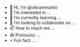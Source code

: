 - 👋 Hi, I’m @vikrammahto
- 👀 I’m interested in ...
- 🌱 I’m currently learning ...
- 💞️ I’m looking to collaborate on ...
- 📫 How to reach me ...
- 😄 Pronouns: ...
- ⚡ Fun fact: ...

<!---
vikrammaht/vikrammaht is a ✨ special ✨ repository because its `README.md` (this file) appears on your GitHub profile.
You can click the Preview link to take a look at your changes.
--->
